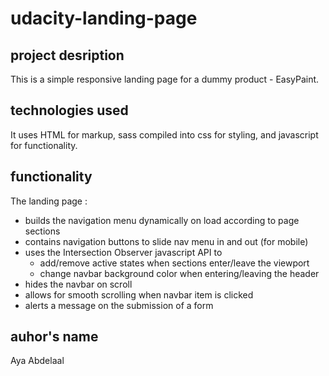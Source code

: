 # udacity-landing-page

## project desription
This is a simple responsive landing page for a dummy product - EasyPaint.

## technologies used
It uses HTML for markup, sass compiled into css for styling, and javascript for functionality.

## functionality 
The landing page : 
- builds the navigation menu dynamically on load according to page sections
- contains navigation buttons to slide nav menu in and out (for mobile)
- uses the Intersection Observer javascript API to 
   - add/remove active states when sections enter/leave the viewport
   - change navbar background color when entering/leaving the header
- hides the navbar on scroll
- allows for smooth scrolling when navbar item is clicked
- alerts a message on the submission of a form

## auhor's name
Aya Abdelaal